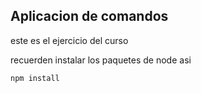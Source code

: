 ## Aplicacion de comandos
este es el ejercicio del curso

recuerden instalar los paquetes de node asi
```
npm install
```
